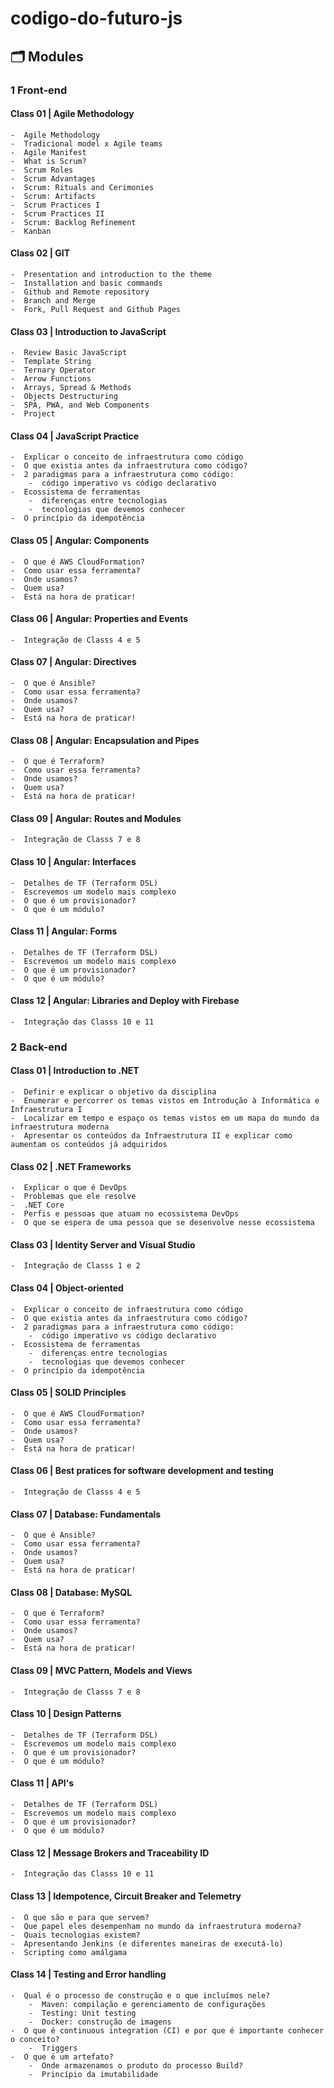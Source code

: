 # codigo-do-futuro-js

## 🗂 Modules

### 1 Front-end

#### Class 01 | Agile Methodology
    -  Agile Methodology
    -  Tradicional model x Agile teams
    -  Agile Manifest
    -  What is Scrum?
    -  Scrum Roles
    -  Scrum Advantages
    -  Scrum: Rituals and Cerimonies
    -  Scrum: Artifacts
    -  Scrum Practices I
    -  Scrum Practices II
    -  Scrum: Backlog Refinement
    -  Kanban

#### Class 02 | GIT
    -  Presentation and introduction to the theme
    -  Installation and basic commands
    -  Github and Remote repository
    -  Branch and Merge
    -  Fork, Pull Request and Github Pages

#### Class 03 | Introduction to JavaScript
    -  Review Basic JavaScript
    -  Template String
    -  Ternary Operator
    -  Arrow Functions
    -  Arrays, Spread & Methods
    -  Objects Destructuring
    -  SPA, PWA, and Web Components
    -  Project

#### Class 04 | JavaScript Practice
    -  Explicar o conceito de infraestrutura como código
    -  O que existia antes da infraestrutura como código?
    -  2 paradigmas para a infraestrutura como código: 
        -  código imperativo vs código declarativo
    -  Ecossistema de ferramentas
        -  diferenças entre tecnologias 
        -  tecnologias que devemos conhecer
    -  O princípio da idempotência

#### Class 05 | Angular: Components
    -  O que é AWS CloudFormation?
    -  Como usar essa ferramenta?
    -  Onde usamos?
    -  Quem usa?
    -  Está na hora de praticar!

#### Class 06 | Angular: Properties and Events
    -  Integração de Classs 4 e 5

#### Class 07 | Angular: Directives
    -  O que é Ansible?
    -  Como usar essa ferramenta?
    -  Onde usamos?
    -  Quem usa?
    -  Está na hora de praticar!

#### Class 08 | Angular: Encapsulation and Pipes
    -  O que é Terraform?
    -  Como usar essa ferramenta?
    -  Onde usamos?
    -  Quem usa?
    -  Está na hora de praticar!

#### Class 09 | Angular: Routes and Modules
    -  Integração de Classs 7 e 8 

#### Class 10 | Angular: Interfaces
    -  Detalhes de TF (Terraform DSL)
    -  Escrevemos um modelo mais complexo
    -  O que é um provisionador?
    -  O que é um módulo?

#### Class 11 | Angular: Forms
    -  Detalhes de TF (Terraform DSL)
    -  Escrevemos um modelo mais complexo
    -  O que é um provisionador?
    -  O que é um módulo?

#### Class 12 | Angular: Libraries and Deploy with Firebase
    -  Integração das Classs 10 e 11

### 2 Back-end

#### Class 01 | Introduction to .NET
    -  Definir e explicar o objetivo da disciplina
    -  Enumerar e percorrer os temas vistos em Introdução à Informática e Infraestrutura I
    -  Localizar em tempo e espaço os temas vistos em um mapa do mundo da infraestrutura moderna
    -  Apresentar os conteúdos da Infraestrutura II e explicar como aumentam os conteúdos já adquiridos

#### Class 02 | .NET Frameworks
    -  Explicar o que é DevOps
    -  Problemas que ele resolve
    -  .NET Core
    -  Perfis e pessoas que atuam no ecossistema DevOps
    -  O que se espera de uma pessoa que se desenvolve nesse ecossistema

#### Class 03 | Identity Server and Visual Studio
    -  Integração de Classs 1 e 2

#### Class 04 | Object-oriented
    -  Explicar o conceito de infraestrutura como código
    -  O que existia antes da infraestrutura como código?
    -  2 paradigmas para a infraestrutura como código: 
        -  código imperativo vs código declarativo
    -  Ecossistema de ferramentas
        -  diferenças entre tecnologias 
        -  tecnologias que devemos conhecer
    -  O princípio da idempotência

#### Class 05 | SOLID Principles
    -  O que é AWS CloudFormation?
    -  Como usar essa ferramenta?
    -  Onde usamos?
    -  Quem usa?
    -  Está na hora de praticar!

#### Class 06 | Best pratices for software development and testing
    -  Integração de Classs 4 e 5

#### Class 07 | Database: Fundamentals
    -  O que é Ansible?
    -  Como usar essa ferramenta?
    -  Onde usamos?
    -  Quem usa?
    -  Está na hora de praticar!

#### Class 08 | Database: MySQL
    -  O que é Terraform?
    -  Como usar essa ferramenta?
    -  Onde usamos?
    -  Quem usa?
    -  Está na hora de praticar!

#### Class 09 | MVC Pattern, Models and Views
    -  Integração de Classs 7 e 8 

#### Class 10 | Design Patterns
    -  Detalhes de TF (Terraform DSL)
    -  Escrevemos um modelo mais complexo
    -  O que é um provisionador?
    -  O que é um módulo?

#### Class 11 | API's
    -  Detalhes de TF (Terraform DSL)
    -  Escrevemos um modelo mais complexo
    -  O que é um provisionador?
    -  O que é um módulo?

#### Class 12 | Message Brokers and Traceability ID
    -  Integração das Classs 10 e 11

#### Class 13 | Idempotence, Circuit Breaker and Telemetry
    -  O que são e para que servem?
    -  Que papel eles desempenham no mundo da infraestrutura moderna?
    -  Quais tecnologias existem?
    -  Apresentando Jenkins (e diferentes maneiras de executá-lo)
    -  Scripting como amálgama

#### Class 14 | Testing and Error handling
    -  Qual é o processo de construção e o que incluímos nele?
        -  Maven: compilação e gerenciamento de configurações
        -  Testing: Unit testing
        -  Docker: construção de imagens
    -  O que é continuous integration (CI) e por que é importante conhecer o conceito?
        -  Triggers
    -  O que é um artefato?
        -  Onde armazenamos o produto do processo Build?
        -  Princípio da imutabilidade

